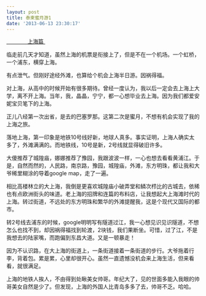 ```yaml
---
layout: post
title: 泰柬蜜月游1
date: '2013-06-13 23:30:17'
---
```



<span style="text-decoration: underline;">              上海篇 </span>

临走前几天才知道，虽然上海的机票是衔接上了，但是不在一个机场。一个虹桥，一个浦东，横穿上海。

有点泄气。但刚好途经外滩，也算给个机会上海半日游。因祸得福。

对上海，从高中的时候开始有很多期待。曾经一度认为，我以后一定会去上海上大学，离不开上海。当年，我，晶晶，宁宁，都一心想毕业去上海。因为我们都爱安妮宝贝笔下的上海。

正儿八经第一次出省，是去的巴塞罗那。这第二次是蜜月，不想有机会实现了我的上海之旅。

落地上海，第一印象是地铁10号线好新，地球人真多。事实证明，上海人确实太多了，外滩满满的。而地铁线，10号是新，2号线就显得破旧许多。

大傻推荐了城隍庙，娜娜推荐了豫园，我跟波波一样，一心也想去看看黄浦江。于是，自然而然的，人民路，南京路，豫园，城隍庙，外滩，东方明珠，都让我和大爷稀里糊涂的导着google map，走了一遍。

相比高楼林立的大上海，我倒是更喜欢城隍庙小破弄堂和鳞次栉比的古城去，依稀也有点欧洲街头的味道。老上海的招牌和连篇的布料店，让我想起大上海滩时代的上海。转过街道，不远处的东方明珠和繁华的外滩提醒我，这是个现代又国际的都市。

转2号线去浦东的时候，google明明写有隧道过江，我一心想见识见识隧道，不想怎么也找不到，却因祸得福找到轮渡，2块钱，我们果断坐。可惜，过了江，不是我想去的陆家嘴，而跑偏到东昌大道。又是一顿暴走！

因为不认识路，在大上海的街道上，一条街道接着一条街道的步行。大爷拖着行李，背着包。累是累，心里却很开心。虽然一直遗憾没机会来上海生活，但来看看，就很满足。

上海的地铁人挨人，不由得到处瞅美女帅哥。年纪大了，见的世面多能入我眼的帅哥美女自然是少了。但发现，上海的外国人比青岛多多了去，帅哥不乏。哈哈。

 


